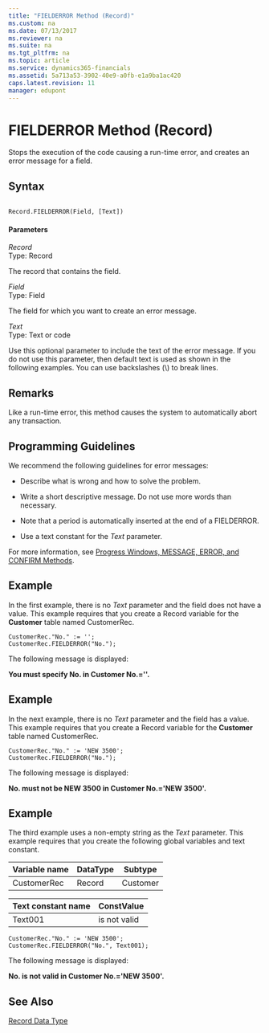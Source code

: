 ```yaml
---
title: "FIELDERROR Method (Record)"
ms.custom: na
ms.date: 07/13/2017
ms.reviewer: na
ms.suite: na
ms.tgt_pltfrm: na
ms.topic: article
ms.service: dynamics365-financials
ms.assetid: 5a713a53-3902-40e9-a0fb-e1a9ba1ac420
caps.latest.revision: 11
manager: edupont
---
```


 

# FIELDERROR Method (Record)
Stops the execution of the code causing a run-time error, and creates an error message for a field.  

## Syntax  

```  

Record.FIELDERROR(Field, [Text])  
```  

#### Parameters  
 *Record*  
 Type: Record  

 The record that contains the field.  

 *Field*  
 Type: Field  

 The field for which you want to create an error message.  

 *Text*  
 Type: Text or code  

 Use this optional parameter to include the text of the error message. If you do not use this parameter, then default text is used as shown in the following examples. You can use backslashes \(\\\) to break lines.  

## Remarks  
 Like a run-time error, this method causes the system to automatically abort any transaction.  

## Programming Guidelines  
 We recommend the following guidelines for error messages:  

-   Describe what is wrong and how to solve the problem.  

-   Write a short descriptive message. Do not use more words than necessary.  

-   Note that a period is automatically inserted at the end of a FIELDERROR.  

-   Use a text constant for the *Text* parameter.  

 For more information, see [Progress Windows, MESSAGE, ERROR, and CONFIRM Methods](../devenv-progress-windows-message-error-and-confirm-methods.md).  

## Example  
 In the first example, there is no *Text* parameter and the field does not have a value. This example requires that you create a Record variable for the **Customer** table named CustomerRec.  

```  
CustomerRec."No." := '';  
CustomerRec.FIELDERROR("No.");  
```  

 The following message is displayed:  

 **You must specify No. in Customer No.=''.**  

## Example  
 In the next example, there is no *Text* parameter and the field has a value. This example requires that you create a Record variable for the **Customer** table named CustomerRec.  

```  
CustomerRec."No." := 'NEW 3500';  
CustomerRec.FIELDERROR("No.");  
```  

 The following message is displayed:  

 **No. must not be NEW 3500 in Customer No.='NEW 3500'.**  

## Example  
 The third example uses a non-empty string as the *Text* parameter. This example requires that you create the following global variables and text constant.  

|Variable name|DataType|Subtype|  
|-------------------|--------------|-------------|  
|CustomerRec|Record|Customer|  

|Text constant name|ConstValue|  
|------------------------|----------------|  
|Text001|is not valid|  

```  
CustomerRec."No." := 'NEW 3500';  
CustomerRec.FIELDERROR("No.", Text001);  
```  

 The following message is displayed:  

 **No. is not valid in Customer No.='NEW 3500'.**  

## See Also  
 [Record Data Type](../datatypes/devenv-Record-Data-Type.md)

